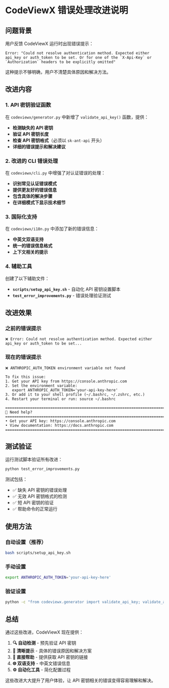 # CodeViewX 错误处理改进说明

## 问题背景

用户反馈 CodeViewX 运行时出现错误提示：
```
Error: "Could not resolve authentication method. Expected either api_key or auth_token to be set. Or for one of the `X-Api-Key` or `Authorization` headers to be explicitly omitted"
```

这种提示不够明确，用户不清楚具体原因和解决方法。

## 改进内容

### 1. API 密钥验证函数

在 `codeviewx/generator.py` 中新增了 `validate_api_key()` 函数，提供：
- **检测缺失的 API 密钥**
- **验证 API 密钥长度**
- **检查 API 密钥格式**（必须以 `sk-ant-api` 开头）
- **详细的错误提示和解决建议**

### 2. 改进的 CLI 错误处理

在 `codeviewx/cli.py` 中增强了对认证错误的处理：
- **识别常见认证错误模式**
- **提供更友好的错误信息**
- **包含具体的解决步骤**
- **在详细模式下显示技术细节**

### 3. 国际化支持

在 `codeviewx/i18n.py` 中添加了新的错误信息：
- **中英文双语支持**
- **统一的错误信息格式**
- **上下文相关的提示**

### 4. 辅助工具

创建了以下辅助文件：
- **`scripts/setup_api_key.sh`** - 自动化 API 密钥设置脚本
- **`test_error_improvements.py`** - 错误处理验证测试

## 改进效果

### 之前的错误提示
```
❌ Error: Could not resolve authentication method. Expected either api_key or auth_token to be set...
```

### 现在的错误提示
```
❌ ANTHROPIC_AUTH_TOKEN environment variable not found

To fix this issue:
1. Get your API key from https://console.anthropic.com
2. Set the environment variable:
   export ANTHROPIC_AUTH_TOKEN='your-api-key-here'
3. Or add it to your shell profile (~/.bashrc, ~/.zshrc, etc.)
4. Restart your terminal or run: source ~/.bashrc

================================================================================
🔗 Need help?
================================================================================
• Get your API key: https://console.anthropic.com
• View documentation: https://docs.anthropic.com
================================================================================
```

## 测试验证

运行测试脚本验证所有改进：
```bash
python test_error_improvements.py
```

测试包括：
- ✅ 缺失 API 密钥的错误处理
- ✅ 无效 API 密钥格式的检测
- ✅ 短 API 密钥的验证
- ✅ 帮助命令的正常运行

## 使用方法

### 自动设置（推荐）
```bash
bash scripts/setup_api_key.sh
```

### 手动设置
```bash
export ANTHROPIC_AUTH_TOKEN='your-api-key-here'
```

### 验证设置
```bash
python -c "from codeviewx.generator import validate_api_key; validate_api_key(); print('✅ API key is valid')"
```

## 总结

通过这些改进，CodeViewX 现在提供：
1. **🔍 自动检测** - 预先验证 API 密钥
2. **📝 清晰提示** - 具体的错误原因和解决方案
3. **🔗 直接帮助** - 提供获取 API 密钥的链接
4. **🌐 双语支持** - 中英文错误信息
5. **⚙️ 自动化工具** - 简化配置过程

这些改进大大提升了用户体验，让 API 密钥相关的错误变得容易理解和解决。